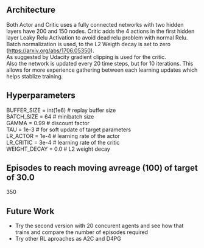 ## Architecture
Both Actor and Critic uses a fully connected networks with two hidden layers have 200 and 150 nodes. Critic adds the 4 actions in the first hidden layer 
Leaky Relu Activation to avoid dead relu problem with normal Relu.  
Batch normalization is used, to the L2 Weigth decay is set to zero (https://arxiv.org/abs/1706.05350).  
As suggested by Udacity gradient clipping is used for the critic.  
Also the network is updated every 20 time steps, but for 10 iterations. This allows for more experience gathering between each learning updates which helps stablize training.

## Hyperparameters
BUFFER_SIZE = int(1e6)  # replay buffer size   
BATCH_SIZE = 64         # minibatch size   
GAMMA = 0.99            # discount factor  
TAU = 1e-3              # for soft update of target parameters   
LR_ACTOR = 1e-4         # learning rate of the actor   
LR_CRITIC = 3e-4        # learning rate of the critic  
WEIGHT_DECAY = 0.0      # L2 weight decay  


## Episodes to reach moving avreage (100) of target of 30.0
350


## Future Work
* Try the second version with 20 concurent agents and see how that trains and compare the number of episodes required
* Try other RL aproaches as A2C and D4PG
